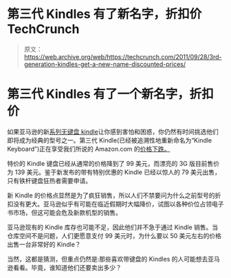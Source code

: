 # 第三代 Kindles 有了新名字，折扣价 TechCrunch

> 原文：<https://web.archive.org/web/https://techcrunch.com/2011/09/28/3rd-generation-kindles-get-a-new-name-discounted-prices/>

# 第三代 Kindles 有了一个新名字，折扣价

如果亚马逊的新[系列无键盘 kindle](https://web.archive.org/web/20230203084209/https://techcrunch.com/2011/09/28/amazon-unveils-new-79-kindle-99-e-ink-kindle-touch/)让你感到害怕和困惑，你仍然有时间挑选他们即将成为经典的型号之一。第三代 Kindle(已经被追溯性地重新命名为“Kindle Keyboard”)正在享受我们所说的 Amazon.com 的[价格下跌。](https://web.archive.org/web/20230203084209/http://www.amazon.com/gp/product/B004HFS6Z0)

特价的 Kindle 键盘已经从通常的价格降到了 99 美元，而漂亮的 3G 版目前售价为 139 美元。鉴于新发布的带有特别优惠的 Kindle 已经以惊人的 79 美元出售，只有铁杆键盘狂热者需要申请。

新 Kindle 的价格点显然是为了疯狂销售，所以人们不禁要问为什么之前型号的折扣没有更大。亚马逊似乎有可能在临近假期时大幅降价，试图以各种价位占领电子书市场，但这可能会危及新款机型的销售。

亚马逊现有的 Kindle 库存也可能不足，因此他们并不急于通过 Kindle 销售。当仓库空间不是问题，人们更愿意支付 99 美元时，为什么要以 50 美元左右的价格出售一台非常好的 Kindle？

当然，这都是猜测，但重点仍然是:那些喜欢带键盘的 Kindles 的人可能想去亚马逊看看。毕竟，谁知道他们还要卖出多少？